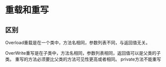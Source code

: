 重载和重写
===

区别
---

Overload重载是在一个类中，方法名相同，参数列表不同，与返回值无关。

OverWrite重写是在子类中，方法名相同，参数列表相同，返回值可以是父类的子类。
重写的方法必须要比父类的方法可见性更高或者相同。 private方法不能重写
